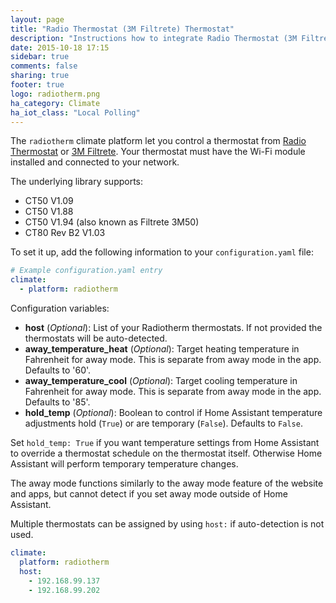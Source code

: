 ```yaml
---
layout: page
title: "Radio Thermostat (3M Filtrete) Thermostat"
description: "Instructions how to integrate Radio Thermostat (3M Filtrete) thermostats within Home Assistant."
date: 2015-10-18 17:15
sidebar: true
comments: false
sharing: true
footer: true
logo: radiotherm.png
ha_category: Climate
ha_iot_class: "Local Polling"
---
```



The `radiotherm` climate platform let you control a thermostat from [Radio Thermostat](http://www.radiothermostat.com/) or [3M Filtrete](http://www.radiothermostat.com/filtrete/products/). Your thermostat must have the Wi-Fi module installed and connected to your network.

The underlying library supports:

- CT50 V1.09
- CT50 V1.88
- CT50 V1.94 (also known as Filtrete 3M50)
- CT80 Rev B2 V1.03

To set it up, add the following information to your `configuration.yaml` file:

```yaml
# Example configuration.yaml entry
climate:
  - platform: radiotherm
```

Configuration variables:

- **host** (*Optional*): List of your Radiotherm thermostats. If not provided the thermostats will be auto-detected.
- **away_temperature_heat** (*Optional*): Target heating temperature in Fahrenheit for away mode. This is separate from away mode in the app. Defaults to '60'.
- **away_temperature_cool** (*Optional*): Target cooling temperature in Fahrenheit for away mode. This is separate from away mode in the app. Defaults to '85'.
- **hold_temp** (*Optional*): Boolean to control if Home Assistant temperature adjustments hold (`True`) or are temporary (`False`). Defaults to `False`.

Set `hold_temp: True` if you want temperature settings from Home Assistant to override a thermostat schedule on the thermostat itself. Otherwise Home Assistant will perform temporary temperature changes.

The away mode functions similarly to the away mode feature of the website and apps, but cannot detect if you set away mode outside of Home Assistant.

Multiple thermostats can be assigned by using `host:` if auto-detection is not used.

```yaml
climate:
  platform: radiotherm
  host:
    - 192.168.99.137
    - 192.168.99.202
```
